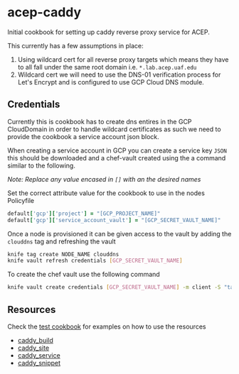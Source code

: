 # acep-caddy

Initial cookbook for setting up caddy reverse proxy service for ACEP.

This currently has a few assumptions in place:

1. Using wildcard cert for all reverse proxy targets which means they have to all fall under the same root domain i.e. `*.lab.acep.uaf.edu`
2. Wildcard cert we will need to use the DNS-01 verification process for Let's Encrypt and is configured to use GCP Cloud DNS module.

## Credentials

Currently this is cookbook has to create dns entires in the GCP CloudDomain in order to handle wildcard certificates as such we need to provide the cookbook a service account json block. 

When creating a service account in GCP you can create a service key `JSON` this should be downloaded and a chef-vault created using the a command similar to the following.

*Note: Replace any value encased in `[]` with an the desired names* 

Set the correct attribute value for the cookbook to use in the nodes Policyfile

```ruby
default['gcp']['project'] = "[GCP_PROJECT_NAME]"
default['gcp']['service_account_vault'] = "[GCP_SECRET_VAULT_NAME]"
```

Once a node is provisioned it can be given access to the vault by adding the `clouddns` tag and refreshing the vault

```bash
knife tag create NODE_NAME clouddns
knife vault refresh credentials [GCP_SECRET_VAULT_NAME]
```

To create the chef vault use the following command

```bash
knife vault create credentials [GCP_SECRET_VAULT_NAME] -m client -S "tags:clouddns" -A "[admin1],[admin2],[admin3]" --file /path/to/credentials/file
```


## Resources

Check the [test cookbook](test/cookbooks/test) for examples on how to use the resources

* [caddy_build](docs/caddy_build.md)
* [caddy_site](docs/caddy_site.md)
* [caddy_service](docs/caddy_service.md)
* [caddy_snippet](docs/caddy_snippet.md)

